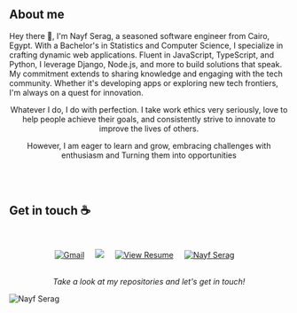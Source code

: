 <p align="center">
<!-- <a href="https://imgur.com/zspy2EP"><img src="https://i.imgur.com/zspy2EP.gif" title="source: imgur.com" /></a> -->


## About me

Hey there 👋, I'm Nayf Serag, a seasoned software engineer from Cairo, Egypt. With a Bachelor's in Statistics and Computer Science, I specialize in crafting dynamic web applications. Fluent in JavaScript, TypeScript, and Python, I leverage Django, Node.js, and more to build solutions that speak. My commitment extends to sharing knowledge and engaging with the tech community. Whether it's developing apps or exploring new tech frontiers, I'm always on a quest for innovation.



<div style="text-align: center;">
    <p>Whatever I do, I do with perfection. I take work ethics very seriously, love to help people achieve their goals, and consistently strive to innovate to improve the lives of others.</p>
    <p>However, I am eager to learn and grow, embracing challenges with enthusiasm and Turning them into opportunities</p>
</div>


<br><br>
## Get in touch :coffee:
<br>

 <p align="center">
   <a href="mailto:nayfserag5@gmail.com"><img src="https://img.shields.io/badge/Nayf-Serag-red?style=for-the-badge&logo=gmail" alt="Gmail"></a>&nbsp;&nbsp;&nbsp;&nbsp;
   <a href="https://www.linkedin.com/in/nayf-serag-70a3611b8/"><img src="https://img.shields.io/badge/-Nayf%20Serag-1e90ff?style=style=for-the-badge&logo=Linkedin&link=hhttps://www.linkedin.com/in/nayf-serag-70a3611b8/" /></a>&nbsp;&nbsp;&nbsp;&nbsp;
   <a href="https://drive.google.com/file/d/1vAT-SFa0-PS5Cl7Mksybgazhejx-gqBz/view?usp=sharing" target="_blank"><img src="https://img.shields.io/badge/View%20Resume-Google%20Drive-blue?style=flat-square&logo=google-drive" alt="View Resume"></a>&nbsp;&nbsp;&nbsp;&nbsp;
   <a href="https://codeforces.com/profile/Nayf"><img src="https://img.shields.io/badge/Nayf-Serag-1e90ff?style=for-the-badge&logo=codeforces" alt="Nayf Serag"></a>&nbsp;&nbsp;&nbsp;&nbsp;

<br>
<br>


<p align="center">
 <i>Take a look at my repositories and let's get in touch!</i>


</p>

![Nayf Serag](https://raw.githubusercontent.com/Trilokia/Trilokia/379277808c61ef204768a61bbc5d25bc7798ccf1/bottom_header.svg)
<br>
</p>
